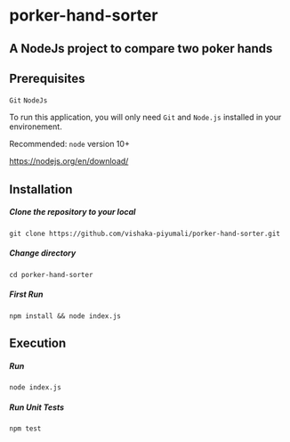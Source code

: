 # porker-hand-sorter
A NodeJs project to compare two poker hands
---
## Prerequisites

`Git`
`NodeJs`

To run this application, you will only need `Git` and `Node.js` installed in your environement.

Recommended: `node` version 10+

https://nodejs.org/en/download/

## Installation

##### Clone the repository to your local
`git clone https://github.com/vishaka-piyumali/porker-hand-sorter.git`

##### Change directory

`cd porker-hand-sorter`

##### First Run

`npm install && node index.js`

## Execution

##### Run
`node index.js`

##### Run Unit Tests

`npm test`

